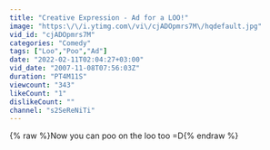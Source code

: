 ```yaml
---
title: "Creative Expression - Ad for a LOO!"
image: "https:\/\/i.ytimg.com\/vi\/cjADOpmrs7M\/hqdefault.jpg"
vid_id: "cjADOpmrs7M"
categories: "Comedy"
tags: ["Loo","Poo","Ad"]
date: "2022-02-11T02:04:27+03:00"
vid_date: "2007-11-08T07:56:03Z"
duration: "PT4M11S"
viewcount: "343"
likeCount: "1"
dislikeCount: ""
channel: "s2SeReNiTi"
---
```

{% raw %}Now you can poo on the loo too =D{% endraw %}

